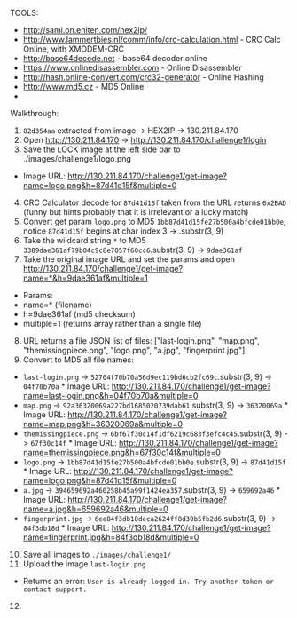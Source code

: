 TOOLS:
 * http://sami.on.eniten.com/hex2ip/
 * http://www.lammertbies.nl/comm/info/crc-calculation.html - CRC Calc Online, with XMODEM-CRC
 * http://base64decode.net - base64 decoder online
 * https://www.onlinedisassembler.com - Online Disassembler
 * http://hash.online-convert.com/crc32-generator - Online Hashing
 * http://www.md5.cz - MD5 Online
 * 
 
Walkthrough:
 1. `82d354aa` extracted from image -> HEX2IP -> 130.211.84.170
 2. Open http://130.211.84.170 -> http://130.211.84.170/challenge1/login
 3. Save the LOCK image at the left side bar to ./images/challenge1/logo.png
  * Image URL: http://130.211.84.170/challenge1/get-image?name=logo.png&h=87d41d15f&multiple=0
 4. CRC Calculator decode for `87d41d15f` taken from the URL returns `0x2BAD` (funny but hints probably that it is irrelevant or a lucky match)
 5. Convert get param `logo.png` to MD5 `1bb87d41d15fe27b500a4bfcde01bb0e`, notice `87d41d15f` begins at char index 3 -> .substr(3, 9)
 6. Take the wildcard string `*` to MD5 `3389dae361af79b04c9c8e7057f60cc6`.substr(3, 9) -> `9dae361af`
 7. Take the original image URL and set the params and open http://130.211.84.170/challenge1/get-image?name=*&h=9dae361af&multiple=1
  * Params:
   * name=* (filename)
   * h=9dae361af (md5 checksum)
   * multiple=1 (returns array rather than a single file)
 8. URL returns a file JSON list of files: ["last-login.png", "map.png", "themissingpiece.png", "logo.png", "a.jpg", "fingerprint.jpg"]
 9. Convert to MD5 all file names:
   * `last-login.png` -> `52704f70b70a56d9ec119bd6cb2fc69c`.substr(3, 9) -> `04f70b70a`
    * Image URL: http://130.211.84.170/challenge1/get-image?name=last-login.png&h=04f70b70a&multiple=0
   * `map.png` -> `92a36320069a227bd1685020739dab61`.substr(3, 9) -> `36320069a`
    * Image URL: http://130.211.84.170/challenge1/get-image?name=map.png&h=36320069a&multiple=0
   * `themissingpiece.png` -> `6bf67f30c14f1df6219c683f3efc4c45`.substr(3, 9) -> `67f30c14f`
    * Image URL: http://130.211.84.170/challenge1/get-image?name=themissingpiece.png&h=67f30c14f&multiple=0
   * `logo.png` -> `1bb87d41d15fe27b500a4bfcde01bb0e`.substr(3, 9) -> `87d41d15f`
    * Image URL: http://130.211.84.170/challenge1/get-image?name=logo.png&h=87d41d15f&multiple=0
   * `a.jpg` -> `394659692a460258b45a99f1424ea357`.substr(3, 9) -> `659692a46`
    * Image URL: http://130.211.84.170/challenge1/get-image?name=a.jpg&h=659692a46&multiple=0
   * `fingerprint.jpg` -> `6ee84f3db18deca2624ff8d39b5fb2d6`.substr(3, 9) -> `84f3db18d`
    * Image URL: http://130.211.84.170/challenge1/get-image?name=fingerprint.jpg&h=84f3db18d&multiple=0
 10. Save all images to `./images/challenge1/`
 11. Upload the image `last-login.png`
  * Returns an error: `User is already logged in. Try another token or contact support.`
 12. 



